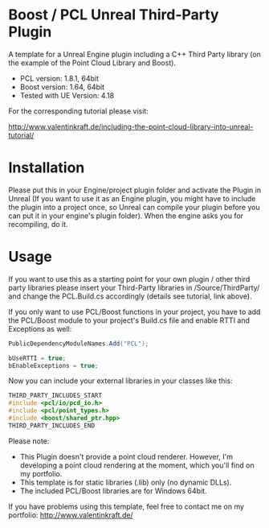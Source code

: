 # Boost / PCL Unreal Third-Party Plugin
A template for a Unreal Engine plugin including a C++ Third Party library (on the example of the Point Cloud Library and Boost).

* PCL version: 1.8.1, 64bit
* Boost version: 1.64, 64bit
* Tested with UE Version: 4.18

For the corresponding tutorial please visit:

http://www.valentinkraft.de/including-the-point-cloud-library-into-unreal-tutorial/

# Installation
Please put this in your Engine/project plugin folder and activate the Plugin in Unreal (If you want to use it as an Engine plugin, you might have to include the plugin into a project once, so Unreal can compile your plugin before you can put it in your engine's plugin folder). When the engine asks you for recompiling, do it.

# Usage
If you want to use this as a starting point for your own plugin / other third party libraries please insert your Third-Party libraries in /Source/ThirdParty/ and change the PCL.Build.cs accordingly (details see tutorial, link above).

If you only want to use PCL/Boost functions in your project, you have to add the PCL/Boost module to your project's Build.cs file and enable RTTI and Exceptions as well:
```c#
PublicDependencyModuleNames.Add("PCL");

bUseRTTI = true;
bEnableExceptions = true;
```
Now you can include your external libraries in your classes like this:
```c++
THIRD_PARTY_INCLUDES_START
#include <pcl/io/pcd_io.h>
#include <pcl/point_types.h>
#include <boost/shared_ptr.hpp>
THIRD_PARTY_INCLUDES_END
```

Please note:
* This Plugin doesn't provide a point cloud renderer. However, I'm developing a point cloud rendering at the moment, which you'll find on my portfolio.
* This template is for static libraries (.lib) only (no dynamic DLLs).
* The included PCL/Boost libraries are for Windows 64bit.

If you have problems using this template, feel free to contact me on my portfolio: http://www.valentinkraft.de/
